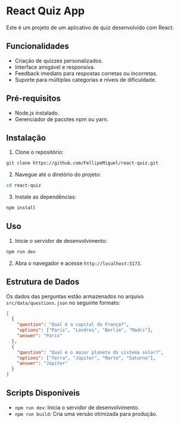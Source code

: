 # React Quiz App

Este é um projeto de um aplicativo de quiz desenvolvido com React.

## Funcionalidades

- Criação de quizzes personalizados.
- Interface amigável e responsiva.
- Feedback imediato para respostas corretas ou incorretas.
- Suporte para múltiplas categorias e níveis de dificuldade.

## Pré-requisitos

- Node.js instalado.
- Gerenciador de pacotes npm ou yarn.

## Instalação

1. Clone o repositório:

```bash
git clone https://github.com/FellipeMiguel/react-quiz.git
```

2. Navegue até o diretório do projeto:

```bash
cd react-quiz
```

3. Instale as dependências:

```bash
npm install
```

## Uso

1. Inicie o servidor de desenvolvimento:

```bash
npm run dev
```

2. Abra o navegador e acesse `http://localhost:5173`.

## Estrutura de Dados

Os dados das perguntas estão armazenados no arquivo `src/data/questions.json` no seguinte formato:

```json
[
  {
    "question": "Qual é a capital da França?",
    "options": ["Paris", "Londres", "Berlim", "Madri"],
    "answer": "Paris"
  },
  {
    "question": "Qual é o maior planeta do sistema solar?",
    "options": ["Terra", "Júpiter", "Marte", "Saturno"],
    "answer": "Júpiter"
  }
]
```

## Scripts Disponíveis

- `npm run dev`: Inicia o servidor de desenvolvimento.
- `npm run build`: Cria uma versão otimizada para produção.

